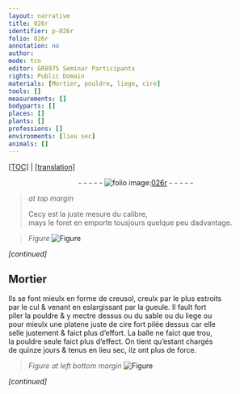 ```yaml
---
layout: narrative
title: 026r
identifier: p-026r
folio: 026r
annotation: no
author:
mode: tcn
editor: GR8975 Seminar Participants
rights: Public Domain
materials: [Mortier, pouldre, liege, cire]
tools: []
measurements: []
bodyparts: []
places: []
plants: []
professions: []
environments: [lieu sec]
animals: []
---
```


<p><a href="{{ site.baseurl }}/normalized/">[TOC]</a> | <a href="{{ site.baseurl }}/texts/p-026r_tl/" target="_blank">[translation]</a></p><div class="folio" align="center">- - - - - <a href="http://gallica.bnf.fr/ark:/12148/btv1b10500001g/f57.item" target="_blank"><img src="https://cu-mkp.github.io/2017-workshop-edition/assets/photo-icon.png" alt="folio image: " style="display:inline-block; margin-bottom:-3px;"/>026r</a> - - - - - </div>  
  
> *at top margin*
> 
> 
>   Cecy est la juste mesure du calibre,<br/> mays le foret en emporte tousjours quelque peu dadva<span class="exp">n</span>tage.
 
> *Figure*
> <a href="https://drive.google.com/open?id=0B9-oNrvWdlO5SHVaaE9oQjRySlE" target="_blank"><img src="https://cu-mkp.github.io/GR8975-edition/assets/photo-icon.png" alt="Figure" style="display:inline-block; margin-bottom:-3px;"/></a>
 
*[continued]*
 
 
  

## <span class="m">Mortier</span>

 
Ils se font mieulx en forme de creusol, <span class="del">creulx par le</span> plus estroits<br/> par le cul & vena<span class="exp">n</span>t en eslargissant par la gueule. Il fault fort<br/> piler la <span class="m">pouldre</span> & y mectre dessus ou du sable ou du <span class="m">liege</span> ou<br/> pour mieulx une platene juste de <span class="m">cire</span> fort pilée dessus car elle<br/> selle justement & faict plus d’effort. La balle ne faict que trou,<br/> la <span class="m">pouldre</span> seule faict plus d’effect. On tient qu’esta<span class="exp">n</span>t chargés<br/> de quinze <span class="tmp">jours</span> & tenus en <span class="env">lieu sec</span>, ilz ont plus de force.
 
> *Figure*
> *at left bottom margin*
> <a href="https://drive.google.com/open?id=0B9-oNrvWdlO5UGxoanZwVEw2akE" target="_blank"><img src="https://cu-mkp.github.io/GR8975-edition/assets/photo-icon.png" alt="Figure" style="display:inline-block; margin-bottom:-3px;"/></a>
 
*[continued]*
 
